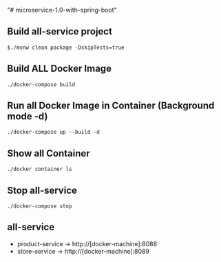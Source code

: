 "# microservice-1.0-with-spring-boot" 

## Build all-service project

```
$./mvnw clean package -DskipTests=true
```

## Build ALL Docker Image
```
./docker-compose build
```

## Run all Docker Image in Container (Background mode -d)
```
./docker-compose up --build -d
```

## Show all Container
```
./docker container ls
```

## Stop all-service
```
./docker-compose stop
```

## all-service
* product-service -> http://[docker-machine]:8088
* store-service -> http://[docker-machine]:8089
